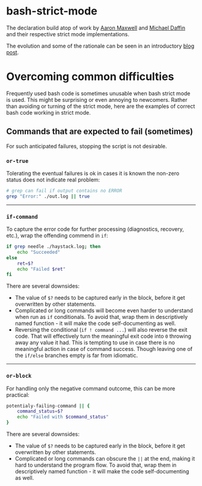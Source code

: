 # bash-strict-mode

The declaration build atop of work by [Aaron Maxwell](http://redsymbol.net/articles/unofficial-bash-strict-mode/)
and [Michael Daffin](https://disconnected.systems/blog/another-bash-strict-mode/) and their respective strict mode implementations.

The evolution and some of the rationale can be seen in an introductory [blog post](https://olivergondza.github.io/2019/10/01/bash-strict-mode.html).

# Overcoming common difficulties

Frequently used bash code is sometimes unusable when bash strict mode is used.
This might be surprising or even annoying to newcomers.
Rather than avoiding or turning of the strict mode, here are the examples of correct bash code working in strict mode.

## Commands that are expected to fail (sometimes)

For such anticipated failures, stopping the script is not desirable.

### `or-true`

Tolerating the eventual failures is ok in cases it is known the non-zero status does not indicate real problem:
```bash
# grep can fail if output contains no ERROR
grep "Error:" ./out.log || true
```
---

### `if-command`

To capture the error code for further processing (diagnostics, recovery, etc.), wrap the offending commend in `if`:
```bash
if grep needle ./haystack.log; then
    echo "Succeeded"
else
    ret=$?
    echo "Failed $ret"
fi
```
There are several downsides:
- The value of `$?` needs to be captured early in the block, before it get overwritten by other statements.
- Complicated or long commands will become even harder to understand when run as `if` conditionals.
  To avoid that, wrap them in descriptively named function - it will make the code self-documenting as well.
- Reversing the conditional (`if ! command ...`) will also reverse the exit code.
  That will effectively turn the meaningful exit code into `0` throwing away any value it had.
  This is tempting to use in case there is no meaningful action in case of command success.
  Though leaving one of the `if/else` branches empty is far from idiomatic.
---

### `or-block`

For handling only the negative command outcome, this can be more practical:

```bash
potentialy-failing-command || {
    command_status=$?
    echo "Failed with $command_status"
}
```
There are several downsides:
- The value of `$?` needs to be captured early in the block, before it get overwritten by other statements.
- Complicated or long commands can obscure the `||` at the end, making it hard to understand the program flow.
  To avoid that, wrap them in descriptively named function - it will make the code self-documenting as well.
